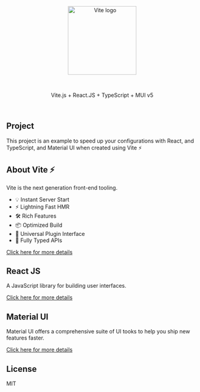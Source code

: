 <p align="center">
  <a href="https://vitejs.dev" target="_blank" rel="noopener noreferrer">
    <img width="180" src="https://vitejs.dev/logo.svg" alt="Vite logo">
  </a>
</p>
<br/>
<p align="center">
  Vite.js + React.JS + TypeScript + MUI v5
</p>
<br/>

## Project

This project is an example to speed up your configurations with React, and TypeScript, and Material UI when created using Vite ⚡

## About Vite ⚡

Vite is the next generation front-end tooling.

- 💡 Instant Server Start
- ⚡️ Lightning Fast HMR
- 🛠️ Rich Features
- 📦 Optimized Build
- 🔩 Universal Plugin Interface
- 🔑 Fully Typed APIs

[Click here for more details](https://vitejs.dev)

## React JS

A JavaScript library for building user interfaces.

[Click here for more details](https://reactjs.org)

## Material UI

Material UI offers a comprehensive suite of UI tooks to help you ship new features faster.

[Click here for more details](https://mui.com)

## License

MIT

